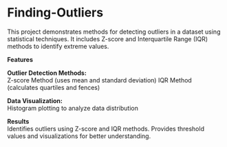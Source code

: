 # Finding-Outliers  

This project demonstrates methods for detecting outliers in a dataset using statistical techniques. It includes Z-score and Interquartile Range (IQR) methods to identify extreme values.

**Features**  

**Outlier Detection Methods:**  
Z-score Method (uses mean and standard deviation)
IQR Method (calculates quartiles and fences)

**Data Visualization:**  
Histogram plotting to analyze data distribution

**Results**  
Identifies outliers using Z-score and IQR methods.
Provides threshold values and visualizations for better understanding.



